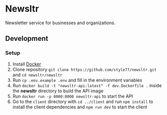 # Newsltr

Newsletter service for businesses and organizations.

## Development

### Setup

1. Install [Docker](https://docs.docker.com/install/)
2. Clone repository `git clone https://github.com/style77/newsltr.git` and `cd newsltr/newsltr`
3. Run `cp .env.example .env` and fill in the environment variables
4. Run `docker build -t "newsltr-api:latest" -f dev.Dockerfile .` inside the **newsltr** directory to build the API image
5. Run `docker run -p 8000:8000 newsltr-api` to start the API
6. Go to the `client` directory with `cd ../client` and run `npm install` to install the client dependencies and `npm run dev` to start the client